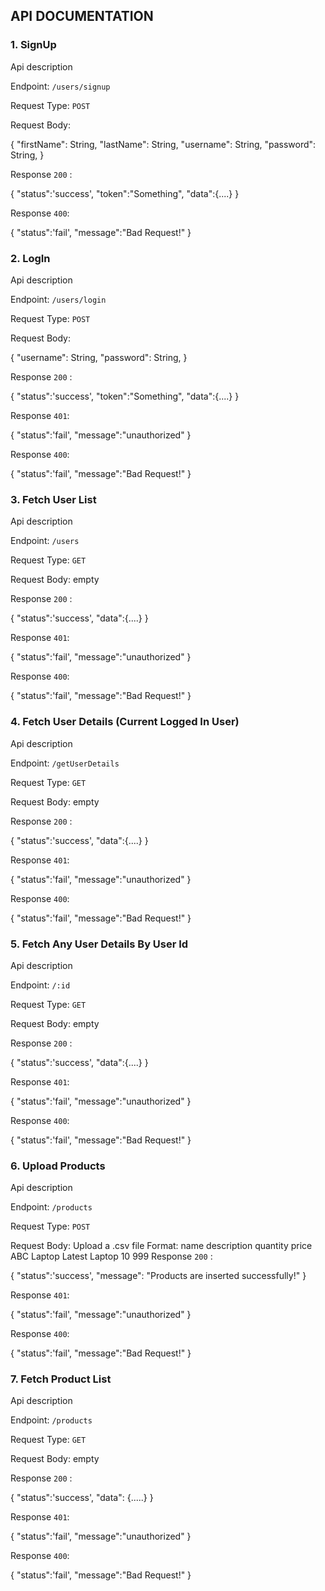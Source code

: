 ## API DOCUMENTATION

### 1. SignUp

Api description

Endpoint: `/users/signup`

Request Type: `POST`

Request Body: 

{
  "firstName": String,
  "lastName": String,
  "username": String,
  "password": String,
}

Response `200` :

{
	"status":'success',
	"token":"Something",
  "data":{....}
}


Response `400`:


{
	"status":'fail',
	"message":"Bad Request!"
}

### 2. LogIn

Api description

Endpoint: `/users/login`

Request Type: `POST`

Request Body: 

{
  "username": String,
  "password": String,
}

Response `200` :

{
	"status":'success',
	"token":"Something",
  "data":{....}
}

Response `401`:


{
	"status":'fail',
	"message":"unauthorized"
}


Response `400`:


{
	"status":'fail',
	"message":"Bad Request!"
}

### 3. Fetch User List

Api description

Endpoint: `/users`

Request Type: `GET`

Request Body: empty

Response `200` :

{
	"status":'success',
    "data":{....}
}

Response `401`:


{
	"status":'fail',
	"message":"unauthorized"
}


Response `400`:


{
	"status":'fail',
	"message":"Bad Request!"
}

### 4. Fetch User Details (Current Logged In User)

Api description

Endpoint: `/getUserDetails`

Request Type: `GET`

Request Body: empty

Response `200` :

{
	"status":'success',
    "data":{....}
}

Response `401`:


{
	"status":'fail',
	"message":"unauthorized"
}


Response `400`:


{
	"status":'fail',
	"message":"Bad Request!"
}

### 5. Fetch Any User Details By User Id

Api description

Endpoint: `/:id`

Request Type: `GET`

Request Body: empty

Response `200` :

{
	"status":'success',
    "data":{....}
}

Response `401`:


{
	"status":'fail',
	"message":"unauthorized"
}


Response `400`:


{
	"status":'fail',
	"message":"Bad Request!"
}

### 6. Upload Products

Api description

Endpoint: `/products`

Request Type: `POST`

Request Body: Upload a .csv file
Format:
	name    description    quantity    price
ABC Laptop	Latest Laptop	10			999
Response `200` :

{
	"status":'success',
   "message": "Products are inserted successfully!"
}

Response `401`:


{
	"status":'fail',
	"message":"unauthorized"
}


Response `400`:


{
	"status":'fail',
	"message":"Bad Request!"
}

### 7. Fetch Product List

Api description

Endpoint: `/products`

Request Type: `GET`

Request Body: empty

Response `200` :

{
	"status":'success',
   "data": {.....}
}

Response `401`:


{
	"status":'fail',
	"message":"unauthorized"
}


Response `400`:


{
	"status":'fail',
	"message":"Bad Request!"
}
